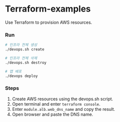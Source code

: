 # Terraform-examples
Use Terraform to provision AWS resources.

### Run
```bash
# 인프라 전체 생성
./devops.sh create

# 인프라 전체 삭제
./devops.sh destroy

# 앱 배포
./devops deploy
```

### Steps
1. Create AWS resources using the devops.sh script.
2. Open terminal and enter `terraform console`.
3. Enter `module.alb.web_dns_name` and copy the result.
4. Open browser and paste the DNS name.